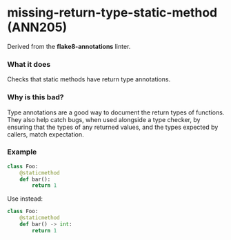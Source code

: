 # missing-return-type-static-method (ANN205)

Derived from the **flake8-annotations** linter.

### What it does
Checks that static methods have return type annotations.

### Why is this bad?
Type annotations are a good way to document the return types of functions. They also
help catch bugs, when used alongside a type checker, by ensuring that the types of
any returned values, and the types expected by callers, match expectation.

### Example
```python
class Foo:
    @staticmethod
    def bar():
        return 1
```

Use instead:
```python
class Foo:
    @staticmethod
    def bar() -> int:
        return 1
```